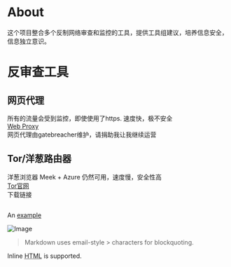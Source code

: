 # About
这个项目整合多个反制网络审查和监控的工具，提供工具组建议，培养信息安全，信息独立意识。

反审查工具
=======
## 网页代理
所有的流量会受到监控，即使使用了https. 速度快，极不安全  
[Web Proxy](https://proxy.example.com)  
网页代理由gatebreacher维护，请捐助我让我继续运营  
## Tor/洋葱路由器
洋葱浏览器 Meek + Azure 仍然可用，速度慢，安全性高  
[Tor官网](https://www.torproject.org/)  
下载链接  

## 

An [example](http://example.com)

![Image](Icon-pictures.png "icon")

> Markdown uses email-style > characters for blockquoting.

Inline <abbr title="Hypertext Markup Language">HTML</abbr> is supported.
